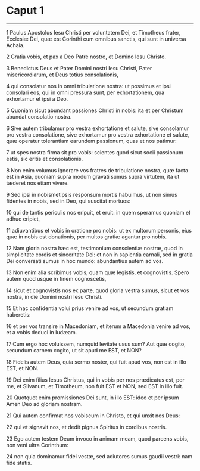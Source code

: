 # Caput 1

***

1 Paulus Apostolus Iesu Christi per voluntatem Dei, et Timotheus frater, Ecclesiæ Dei, quæ est Corinthi cum omnibus sanctis, qui sunt in universa Achaia.

2 Gratia vobis, et pax a Deo Patre nostro, et Domino Iesu Christo.

3 Benedictus Deus et Pater Domini nostri Iesu Christi, Pater misericordiarum, et Deus totius consolationis,

4 qui consolatur nos in omni tribulatione nostra: ut possimus et ipsi consolari eos, qui in omni pressura sunt, per exhortationem, qua exhortamur et ipsi a Deo.

5 Quoniam sicut abundant passiones Christi in nobis: ita et per Christum abundat consolatio nostra.

6 Sive autem tribulamur pro vestra exhortatione et salute, sive consolamur pro vestra consolatione, sive exhortamur pro vestra exhortatione et salute, quæ operatur tolerantiam earundem passionum, quas et nos patimur:

7 ut spes nostra firma sit pro vobis: scientes quod sicut socii passionum estis, sic eritis et consolationis.

8 Non enim volumus ignorare vos fratres de tribulatione nostra, quæ facta est in Asia, quoniam supra modum gravati sumus supra virtutem, ita ut tæderet nos etiam vivere.

9 Sed ipsi in nobismetipsis responsum mortis habuimus, ut non simus fidentes in nobis, sed in Deo, qui suscitat mortuos:

10 qui de tantis periculis nos eripuit, et eruit: in quem speramus quoniam et adhuc eripiet,

11 adiuvantibus et vobis in oratione pro nobis: ut ex multorum personis, eius quæ in nobis est donationis, per multos gratiæ agantur pro nobis.

12 Nam gloria nostra hæc est, testimonium conscientiæ nostræ, quod in simplicitate cordis et sinceritate Dei: et non in sapientia carnali, sed in gratia Dei conversati sumus in hoc mundo: abundantius autem ad vos.

13 Non enim alia scribimus vobis, quam quæ legistis, et cognovistis. Spero autem quod usque in finem cognoscetis,

14 sicut et cognovistis nos ex parte, quod gloria vestra sumus, sicut et vos nostra, in die Domini nostri Iesu Christi.

15 Et hac confidentia volui prius venire ad vos, ut secundum gratiam haberetis:

16 et per vos transire in Macedoniam, et iterum a Macedonia venire ad vos, et a vobis deduci in Iudæam.

17 Cum ergo hoc voluissem, numquid levitate usus sum? Aut quæ cogito, secundum carnem cogito, ut sit apud me EST, et NON?

18 Fidelis autem Deus, quia sermo noster, qui fuit apud vos, non est in illo EST, et NON.

19 Dei enim filius Iesus Christus, qui in vobis per nos prædicatus est, per me, et Silvanum, et Timotheum, non fuit EST et NON, sed EST in illo fuit.

20 Quotquot enim promissiones Dei sunt, in illo EST: ideo et per ipsum Amen Deo ad gloriam nostram.

21 Qui autem confirmat nos vobiscum in Christo, et qui unxit nos Deus:

22 qui et signavit nos, et dedit pignus Spiritus in cordibus nostris.

23 Ego autem testem Deum invoco in animam meam, quod parcens vobis, non veni ultra Corinthum:

24 non quia dominamur fidei vestæ, sed adiutores sumus gaudii vestri: nam fide statis.

